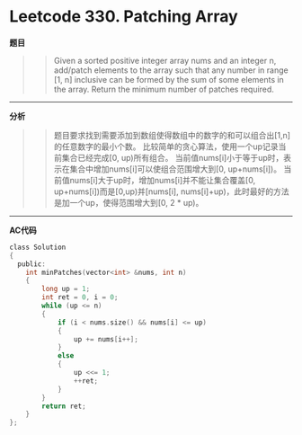 # Leetcode 330. Patching Array

**题目**

>> Given a sorted positive integer array nums and an integer n, add/patch elements to the array such that any number in range [1, n] inclusive can be formed by the sum of some elements in the array. Return the minimum number of patches required.

---


**分析**


>> 题目要求找到需要添加到数组使得数组中的数字的和可以组合出[1,n]的任意数字的最小个数。
比较简单的贪心算法，使用一个up记录当前集合已经完成[0, up)所有组合。
当前值nums[i]小于等于up时，表示在集合中增加nums[i]可以使组合范围增大到[0, up+nums[i])。
当前值nums[i]大于up时，增加nums[i]并不能让集合覆盖[0, up+nums[i])而是[0,up)并[nums[i], nums[i]+up)，此时最好的方法是加一个up，使得范围增大到[0, 2 * up)。

---


**AC代码**


```c
class Solution
{
  public:
    int minPatches(vector<int> &nums, int n)
    {
        long up = 1;
        int ret = 0, i = 0;
        while (up <= n)
        {
            if (i < nums.size() && nums[i] <= up)
            {
                up += nums[i++];
            }
            else
            {
                up <<= 1;
                ++ret;
            }
        }
        return ret;
    }
};
```